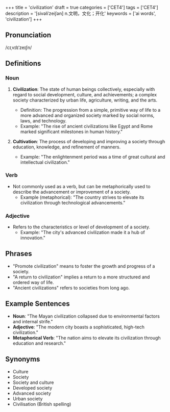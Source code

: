 +++
title = 'civilization'
draft = true
categories = ['CET4']
tags = ['CET4']
description = '[sivəliˈzei∫ən] n.文明，文化；开化'
keywords = ['ai words', 'civilization']
+++

## Pronunciation
/cɪˌvɪlɪˈzeɪʃn/

## Definitions
### Noun
1. **Civilization**: The state of human beings collectively, especially with regard to social development, culture, and achievements; a complex society characterized by urban life, agriculture, writing, and the arts.
   - Definition: The progression from a simple, primitive way of life to a more advanced and organized society marked by social norms, laws, and technology.
   - Example: "The rise of ancient civilizations like Egypt and Rome marked significant milestones in human history."

2. **Cultivation**: The process of developing and improving a society through education, knowledge, and refinement of manners.
   - Example: "The enlightenment period was a time of great cultural and intellectual civilization."

### Verb
- Not commonly used as a verb, but can be metaphorically used to describe the advancement or improvement of a society.
   - Example (metaphorical): "The country strives to elevate its civilization through technological advancements."

### Adjective
- Refers to the characteristics or level of development of a society.
   - Example: "The city's advanced civilization made it a hub of innovation."

## Phrases
- "Promote civilization" means to foster the growth and progress of a society.
- "A return to civilization" implies a return to a more structured and ordered way of life.
- "Ancient civilizations" refers to societies from long ago.

## Example Sentences
- **Noun**: "The Mayan civilization collapsed due to environmental factors and internal strife."
- **Adjective**: "The modern city boasts a sophisticated, high-tech civilization."
- **Metaphorical Verb**: "The nation aims to elevate its civilization through education and research."

## Synonyms
- Culture
- Society
- Society and culture
- Developed society
- Advanced society
- Urban society
- Civilisation (British spelling)
